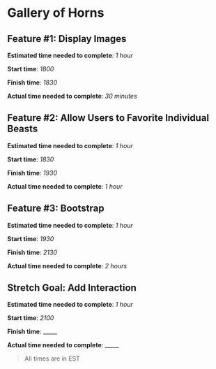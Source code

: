 # Gallery of Horns

## Feature #1: Display Images

**Estimated time needed to complete**: *1 hour*

**Start time**: *1800*

**Finish time**: *1830*

**Actual time needed to complete**: *30 minutes*

## Feature #2: Allow Users to Favorite Individual Beasts

**Estimated time needed to complete**: *1 hour*

**Start time**: *1830*

**Finish time**: *1930*

**Actual time needed to complete**: *1 hour*

## Feature #3: Bootstrap

**Estimated time needed to complete**: *1 hour*

**Start time**: *1930*

**Finish time**: *2130*

**Actual time needed to complete**: *2 hours*

## Stretch Goal: Add Interaction

**Estimated time needed to complete**: *1 hour*

**Start time**: *2100*

**Finish time**: _____

**Actual time needed to complete**: _____

> All times are in EST
